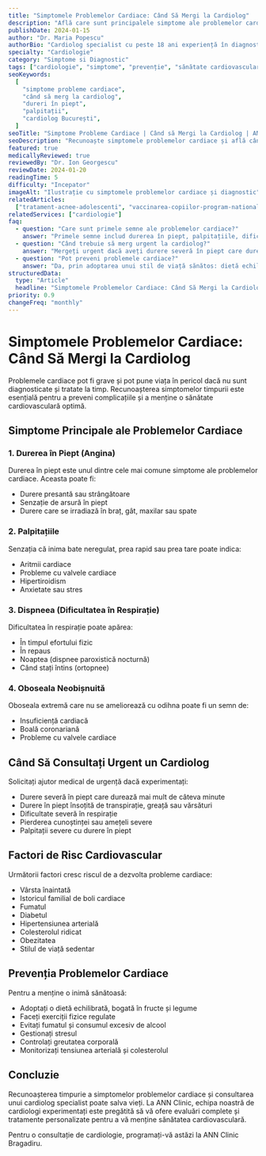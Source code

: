 ```yaml
---
title: "Simptomele Problemelor Cardiace: Când Să Mergi la Cardiolog"
description: "Află care sunt principalele simptome ale problemelor cardiace și când este necesar să consulți un cardiolog pentru o evaluare completă."
publishDate: 2024-01-15
author: "Dr. Maria Popescu"
authorBio: "Cardiolog specialist cu peste 18 ani experiență în diagnosticul și tratamentul bolilor cardiovasculare"
specialty: "Cardiologie"
category: "Simptome si Diagnostic"
tags: ["cardiologie", "simptome", "prevenție", "sănătate cardiovasculară"]
seoKeywords:
  [
    "simptome probleme cardiace",
    "când să merg la cardiolog",
    "dureri în piept",
    "palpitații",
    "cardiolog București",
  ]
seoTitle: "Simptome Probleme Cardiace | Când să Mergi la Cardiolog | ANN Clinic"
seoDescription: "Recunoaște simptomele problemelor cardiace și află când să consulți un cardiolog. Consultații cardiologice specializate la ANN Clinic București."
featured: true
medicallyReviewed: true
reviewedBy: "Dr. Ion Georgescu"
reviewDate: 2024-01-20
readingTime: 5
difficulty: "Incepator"
imageAlt: "Ilustrație cu simptomele problemelor cardiace și diagnostic"
relatedArticles:
  ["tratament-acnee-adolescenti", "vaccinarea-copiilor-program-national"]
relatedServices: ["cardiologie"]
faq:
  - question: "Care sunt primele semne ale problemelor cardiace?"
    answer: "Primele semne includ durerea în piept, palpitațiile, dificultatea în respirație și oboseala neobișnuită. Dacă experimentați aceste simptome, consultați un cardiolog."
  - question: "Când trebuie să merg urgent la cardiolog?"
    answer: "Mergeți urgent dacă aveți durere severă în piept care durează mai mult de câteva minute, dificultate severă în respirație sau pierderea cunoștinței."
  - question: "Pot preveni problemele cardiace?"
    answer: "Da, prin adoptarea unui stil de viață sănătos: dietă echilibrată, exerciții regulate, evitarea fumatului și controlul factorilor de risc."
structuredData:
  type: "Article"
  headline: "Simptomele Problemelor Cardiace: Când Să Mergi la Cardiolog"
priority: 0.9
changeFreq: "monthly"
---
```


# Simptomele Problemelor Cardiace: Când Să Mergi la Cardiolog

Problemele cardiace pot fi grave și pot pune viața în pericol dacă nu sunt diagnosticate și tratate la timp. Recunoașterea simptomelor timpurii este esențială pentru a preveni complicațiile și a menține o sănătate cardiovasculară optimă.

## Simptome Principale ale Problemelor Cardiace

### 1. Durerea în Piept (Angina)

Durerea în piept este unul dintre cele mai comune simptome ale problemelor cardiace. Aceasta poate fi:

- Durere presantă sau strângătoare
- Senzație de arsură în piept
- Durere care se irradiază în braț, gât, maxilar sau spate

### 2. Palpitațiile

Senzația că inima bate neregulat, prea rapid sau prea tare poate indica:

- Aritmii cardiace
- Probleme cu valvele cardiace
- Hipertiroidism
- Anxietate sau stres

### 3. Dispneea (Dificultatea în Respirație)

Dificultatea în respirație poate apărea:

- În timpul efortului fizic
- În repaus
- Noaptea (dispnee paroxistică nocturnă)
- Când stați întins (ortopnee)

### 4. Oboseala Neobișnuită

Oboseala extremă care nu se ameliorează cu odihna poate fi un semn de:

- Insuficiență cardiacă
- Boală coronariană
- Probleme cu valvele cardiace

## Când Să Consultați Urgent un Cardiolog

Solicitați ajutor medical de urgență dacă experimentați:

- Durere severă în piept care durează mai mult de câteva minute
- Durere în piept însoțită de transpirație, greață sau vărsături
- Dificultate severă în respirație
- Pierderea cunoștinței sau amețeli severe
- Palpitații severe cu durere în piept

## Factori de Risc Cardiovascular

Următorii factori cresc riscul de a dezvolta probleme cardiace:

- Vârsta înaintată
- Istoricul familial de boli cardiace
- Fumatul
- Diabetul
- Hipertensiunea arterială
- Colesterolul ridicat
- Obezitatea
- Stilul de viață sedentar

## Prevenția Problemelor Cardiace

Pentru a menține o inimă sănătoasă:

- Adoptați o dietă echilibrată, bogată în fructe și legume
- Faceți exerciții fizice regulate
- Evitați fumatul și consumul excesiv de alcool
- Gestionați stresul
- Controlați greutatea corporală
- Monitorizați tensiunea arterială și colesterolul

## Concluzie

Recunoașterea timpurie a simptomelor problemelor cardiace și consultarea unui cardiolog specialist poate salva vieți. La ANN Clinic, echipa noastră de cardiologi experimentați este pregătită să vă ofere evaluări complete și tratamente personalizate pentru a vă menține sănătatea cardiovasculară.

Pentru o consultație de cardiologie, programați-vă astăzi la ANN Clinic Bragadiru.
